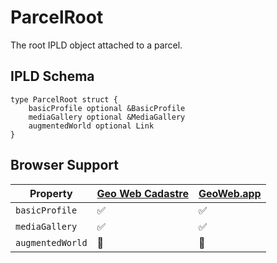 # ParcelRoot

The root IPLD object attached to a parcel.

## IPLD Schema

```ipldsch
type ParcelRoot struct {
	basicProfile optional &BasicProfile
	mediaGallery optional &MediaGallery
	augmentedWorld optional Link
}
```

## Browser Support

| Property         | [Geo Web Cadastre](https://github.com/Geo-Web-Project/cadastre) | [GeoWeb.app](https://geoweb.app) |
| ---------------- | --------------------------------------------------------------- | -------------------------------- |
| `basicProfile`   | ✅                                                              | ✅                               |
| `mediaGallery`   | ✅                                                              | ✅                               |
| `augmentedWorld` | 🚧                                                              | 🚧                               |

